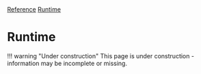 <div class="pmwdoc-reference-breadcrumbs">
<a href="../../../">Reference</a>
<a href="../../">Runtime</a>
</div>

# Runtime

!!! warning "Under construction"
    This page is under construction - information may be incomplete or missing.
